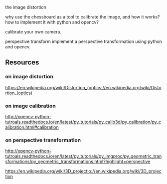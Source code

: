 
the image distortion

why use the chessboard as a tool to calibrate the image, and how it works? how to implement it with python and opencv? 

calibrate your own camera.

perspective transform
implement a perspective transformation using python and opencv. 


## Resources 
### on image distortion
https://en.wikipedia.org/wiki/Distortion_(optics://en.wikipedia.org/wiki/Distortion_(optics)

### on image calibration
http://opencv-python-tutroals.readthedocs.io/en/latest/py_tutorials/py_calib3d/py_calibration/py_calibration.html#calibration

### on perspective transformation
http://opencv-python-tutroals.readthedocs.io/en/latest/py_tutorials/py_imgproc/py_geometric_transformations/py_geometric_transformations.html?highlight=perspective

https://en.wikipedia.org/wiki/3D_projectio://en.wikipedia.org/wiki/3D_projection


